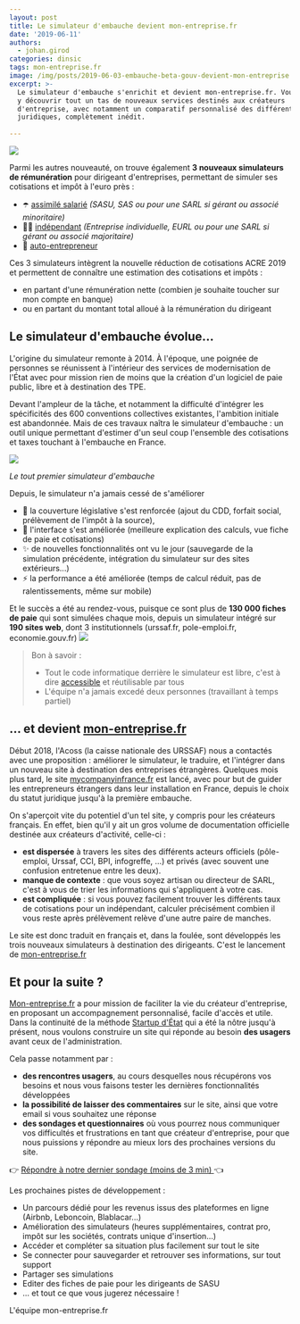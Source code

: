 ```yaml
---
layout: post
title: Le simulateur d'embauche devient mon-entreprise.fr
date: '2019-06-11'
authors:
  - johan.girod
categories: dinsic
tags: mon-entreprise.fr
image: /img/posts/2019-06-03-embauche-beta-gouv-devient-mon-entreprise.jpg
excerpt: >-
  Le simulateur d'embauche s'enrichit et devient mon-entreprise.fr. Vous pourrez
  y découvrir tout un tas de nouveaux services destinés aux créateurs
  d'entreprise, avec notamment un comparatif personnalisé des différents statuts
  juridiques, complètement inédit.
 
---
```

![](https://pad.etalab.studio/uploads/upload_bea11a3c4b0fd30d57d6e68ffccb22a5.png)


Parmi les autres nouveauté, on trouve également **3 nouveaux simulateurs de rémunération** pour dirigeant d'entreprises, permettant de simuler ses cotisations et impôt à l'euro près :
- ☂️ [assimilé salarié](https://mon-entreprise.fr/sécurité-sociale/assimilé-salarié) *(SASU, SAS ou pour une SARL si gérant ou associé minoritaire)*
- 👩‍🔧 [indépendant](https://mon-entreprise.fr/sécurité-sociale/indépendant) *(Entreprise individuelle, EURL ou pour une SARL si gérant ou associé majoritaire)*
- 🚶 [auto-entrepreneur](https://mon-entreprise.fr/sécurité-sociale/auto-entrepreneur)

Ces 3 simulateurs intègrent la nouvelle réduction de cotisations ACRE 2019 et permettent de connaître une estimation des cotisations et impôts :
- en partant d'une rémunération nette (combien je souhaite toucher sur mon compte en banque)
- ou en partant du montant total alloué à la rémunération du dirigeant 

## Le simulateur d'embauche évolue...

L'origine du simulateur remonte à 2014. À l'époque, une poignée de personnes se réunissent à l'intérieur des services de modernisation de l'État avec pour mission rien de moins que la création d'un logiciel de paie public, libre et à destination des TPE. 

Devant l'ampleur de la tâche, et notamment la difficulté d'intégrer les spécificités des 600 conventions collectives existantes, l'ambition initiale est abandonnée. Mais de ces travaux naîtra le simulateur d'embauche : un outil unique permettant d'estimer d'un seul coup l'ensemble des cotisations et taxes touchant à l'embauche en France. 

![](https://pad.etalab.studio/uploads/upload_65351589b4da2021017557cb09259113.png)

   _Le tout premier simulateur d'embauche_

Depuis, le simulateur n'a jamais cessé de s'améliorer

* 📖 la couverture législative s'est renforcée (ajout du CDD, forfait social, prélèvement de l'impôt à la source), 
* 🎨 l'interface s'est améliorée (meilleure explication des calculs, vue fiche de paie et cotisations)
* ✨ de nouvelles fonctionnalités ont vu le jour (sauvegarde de la simulation précédente, intégration du simulateur sur des sites extérieurs...)
* ⚡ la performance a été améliorée (temps de calcul réduit, pas de ralentissements, même sur mobile) 

Et le succès a été au rendez-vous, puisque ce sont plus de **130 000 fiches de paie** qui sont simulées chaque mois, depuis un simulateur intégré sur **190 sites web**, dont 3 institutionnels (urssaf.fr, pole-emploi.fr, economie.gouv.fr)
![](https://pad.etalab.studio/uploads/upload_2ed328f200936165eeb6cb5236f60e08.png)

> Bon à savoir :
>  - Tout le code informatique derrière le simulateur est libre, c'est à dire [accessible](https://github.com/betagouv/syso) et réutilisable par tous
>  - L'équipe n'a jamais excedé deux personnes (travaillant à temps partiel)

## ... et devient [mon-entreprise.fr](https://mon-entreprise.fr)

Début 2018, l'Acoss (la caisse nationale des URSSAF) nous a contactés avec une proposition : améliorer le simulateur, le traduire, et l'intégrer dans un nouveau site à destination des entreprises étrangères. 
Quelques mois plus tard, le site [mycompanyinfrance.fr](https://mycompanyinfrance.fr) est lancé, avec pour but de guider les entrepreneurs étrangers dans leur installation en France, depuis le choix du statut juridique jusqu'à la première embauche.

On s'aperçoit vite du potentiel d'un tel site, y compris pour les créateurs français. 
En effet, bien qu'il y ait un gros volume de documentation officielle destinée aux créateurs d'activité, celle-ci :

* **est dispersée** à travers les sites des différents acteurs officiels (pôle-emploi, Urssaf, CCI, BPI, infogreffe, ...) et privés (avec souvent une confusion entretenue entre les deux).
* **manque de contexte** : que vous soyez artisan ou directeur de SARL, c'est à vous de trier les informations qui s'appliquent à votre cas.
* **est compliquée** : si vous pouvez facilement trouver les différents taux de cotisations pour un indépendant, calculer précisément combien il vous reste après prélèvement relève d'une autre paire de manches.

Le site est donc traduit en français et, dans la foulée, sont développés les trois nouveaux simulateurs à destination des dirigeants. C'est le lancement de [mon-entreprise.fr](https://mon-entreprise.fr)

## Et pour la suite ?

[Mon-entreprise.fr](https://mon-entreprise.fr) a pour mission de faciliter la vie du créateur d'entreprise, en proposant un accompagnement personnalisé, facile d'accès et utile. Dans la continuité de la méthode [Startup d'État](https://beta.gouv.fr/) qui a été la nôtre jusqu'à présent, nous voulons construire un site qui réponde au besoin **des usagers** avant ceux de l'administration.

Cela passe notamment par :

* **des rencontres usagers**, au cours desquelles nous récupérons vos besoins et nous vous faisons tester les dernières fonctionnalités développées
* **la possibilité de laisser des commentaires** sur le site, ainsi que votre email si vous souhaitez une réponse
* **des sondages et questionnaires** où vous pourrez nous communiquer vos difficultés et frustrations en tant que créateur d'entreprise, pour que nous puissions y répondre au mieux lors des prochaines versions du site.

👉 [Répondre à notre dernier sondage (moins de 3 min) ](https://startupdetat.typeform.com/to/TSqq99) 👈

Les prochaines pistes de développement : 

* Un parcours dédié pour les revenus issus des plateformes en ligne (Airbnb, Leboncoin, Blablacar...)
* Amélioration des simulateurs (heures supplémentaires, contrat pro, impôt sur les sociétés, contrats unique d'insertion...)
* Accéder et compléter sa situation plus facilement sur tout le site
* Se connecter pour sauvegarder et retrouver ses informations, sur tout support
* Partager ses simulations
* Editer des fiches de paie pour les dirigeants de SASU
* ... et tout ce que vous jugerez nécessaire !

L'équipe mon-entreprise.fr
